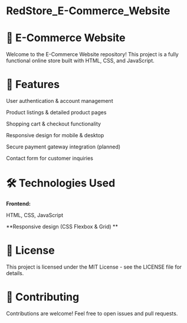 # RedStore_E-Commerce_Website
# **🏬 E-Commerce Website**

Welcome to the E-Commerce Website repository! This project is a fully functional online store built with HTML, CSS, and JavaScript.

# **📌 Features**

User authentication & account management

Product listings & detailed product pages

Shopping cart & checkout functionality

Responsive design for mobile & desktop

Secure payment gateway integration (planned)

Contact form for customer inquiries

# **🛠️ Technologies Used**

**Frontend:**

HTML, CSS, JavaScript

**Responsive design (CSS Flexbox & Grid) **

# **📜 License**

This project is licensed under the MIT License - see the LICENSE file for details.

# **🤝 Contributing**

Contributions are welcome! Feel free to open issues and pull requests.
